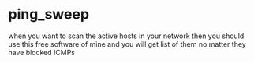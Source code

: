 # ping_sweep
when you want to scan the active hosts in your network then you should use this free software of mine and you will get list of them no matter they have blocked ICMPs
